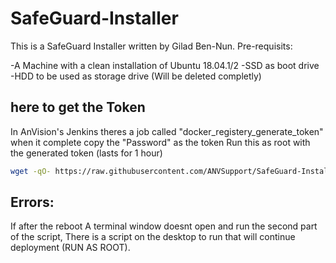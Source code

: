 # SafeGuard-Installer
This is a SafeGuard Installer written by Gilad Ben-Nun.
Pre-requisits: 

-A Machine with a clean installation of Ubuntu 18.04.1/2
-SSD as boot drive
-HDD to be used as storage drive (Will be deleted completly)

## here to get the Token
In AnVision's Jenkins theres a job called "docker_registery_generate_token"
when it complete copy the "Password" as the token
Run this as root with the generated token (lasts for 1 hour)

```bash
wget -qO- https://raw.githubusercontent.com/ANVSupport/SafeGuard-Installer/master/main.sh | bash -s -- [TOKEN]
```

## Errors:
If after the reboot A terminal window doesnt open and run the second part of the script, There is a script on the desktop to run that will continue deployment (RUN AS ROOT).
